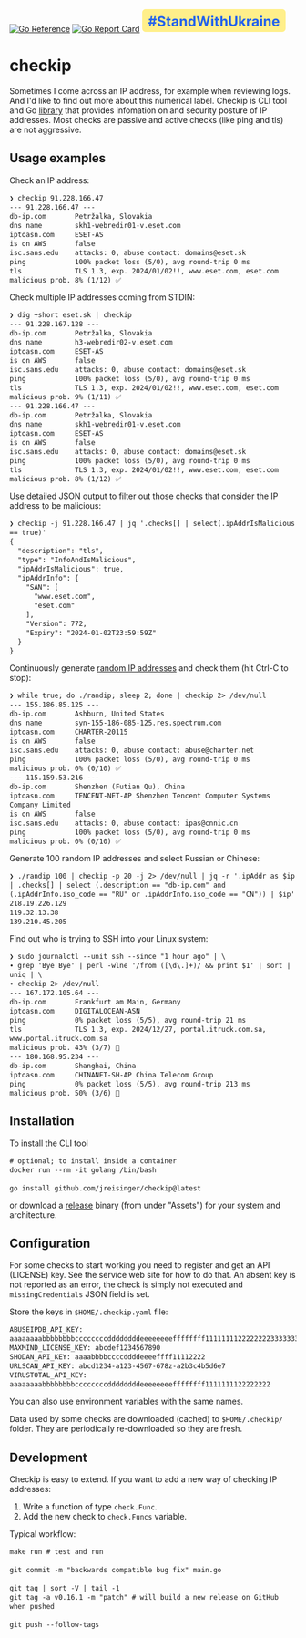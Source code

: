 [![Go Reference](https://pkg.go.dev/badge/github.com/jreisinger/checkip.svg)](https://pkg.go.dev/github.com/jreisinger/checkip)
[![Go Report Card](https://goreportcard.com/badge/github.com/jreisinger/checkip)](https://goreportcard.com/report/github.com/jreisinger/checkip)
[![StandWithUkraine](https://raw.githubusercontent.com/vshymanskyy/StandWithUkraine/main/badges/StandWithUkraine.svg)](https://github.com/vshymanskyy/StandWithUkraine/blob/main/docs/README.md)

# checkip

Sometimes I come across an IP address, for example when reviewing logs. And I'd like to find out more about this numerical label. Checkip is CLI tool and Go [library](https://pkg.go.dev/github.com/jreisinger/checkip/check) that provides infomation on and security posture of IP addresses. Most checks are passive and active checks (like ping and tls) are not aggressive.

## Usage examples

Check an IP address:

```
❯ checkip 91.228.166.47
--- 91.228.166.47 ---
db-ip.com       Petržalka, Slovakia
dns name        skh1-webredir01-v.eset.com
iptoasn.com     ESET-AS
is on AWS       false
isc.sans.edu    attacks: 0, abuse contact: domains@eset.sk
ping            100% packet loss (5/0), avg round-trip 0 ms
tls             TLS 1.3, exp. 2024/01/02!!, www.eset.com, eset.com
malicious prob. 8% (1/12) ✅
```

Check multiple IP addresses coming from STDIN:

```
❯ dig +short eset.sk | checkip
--- 91.228.167.128 ---
db-ip.com       Petržalka, Slovakia
dns name        h3-webredir02-v.eset.com
iptoasn.com     ESET-AS
is on AWS       false
isc.sans.edu    attacks: 0, abuse contact: domains@eset.sk
ping            100% packet loss (5/0), avg round-trip 0 ms
tls             TLS 1.3, exp. 2024/01/02!!, www.eset.com, eset.com
malicious prob. 9% (1/11) ✅
--- 91.228.166.47 ---
db-ip.com       Petržalka, Slovakia
dns name        skh1-webredir01-v.eset.com
iptoasn.com     ESET-AS
is on AWS       false
isc.sans.edu    attacks: 0, abuse contact: domains@eset.sk
ping            100% packet loss (5/0), avg round-trip 0 ms
tls             TLS 1.3, exp. 2024/01/02!!, www.eset.com, eset.com
malicious prob. 8% (1/12) ✅
```

Use detailed JSON output to filter out those checks that consider the IP address to be malicious:

```
❯ checkip -j 91.228.166.47 | jq '.checks[] | select(.ipAddrIsMalicious == true)'
{
  "description": "tls",
  "type": "InfoAndIsMalicious",
  "ipAddrIsMalicious": true,
  "ipAddrInfo": {
    "SAN": [
      "www.eset.com",
      "eset.com"
    ],
    "Version": 772,
    "Expiry": "2024-01-02T23:59:59Z"
  }
}
```

Continuously generate [random IP addresses](https://github.com/jreisinger/checkip/blob/master/randip) and check them (hit Ctrl-C to stop):

```
❯ while true; do ./randip; sleep 2; done | checkip 2> /dev/null
--- 155.186.85.125 ---
db-ip.com       Ashburn, United States
dns name        syn-155-186-085-125.res.spectrum.com
iptoasn.com     CHARTER-20115
is on AWS       false
isc.sans.edu    attacks: 0, abuse contact: abuse@charter.net
ping            100% packet loss (5/0), avg round-trip 0 ms
malicious prob. 0% (0/10) ✅
--- 115.159.53.216 ---
db-ip.com       Shenzhen (Futian Qu), China
iptoasn.com     TENCENT-NET-AP Shenzhen Tencent Computer Systems Company Limited
is on AWS       false
isc.sans.edu    attacks: 0, abuse contact: ipas@cnnic.cn
ping            100% packet loss (5/0), avg round-trip 0 ms
malicious prob. 0% (0/10) ✅
```

Generate 100 random IP addresses and select Russian or Chinese:

```
❯ ./randip 100 | checkip -p 20 -j 2> /dev/null | jq -r '.ipAddr as $ip | .checks[] | select (.description == "db-ip.com" and (.ipAddrInfo.iso_code == "RU" or .ipAddrInfo.iso_code == "CN")) | $ip'
218.19.226.129
119.32.13.38
139.210.45.205
```

Find out who is trying to SSH into your Linux system:

```
❯ sudo journalctl --unit ssh --since "1 hour ago" | \
∙ grep 'Bye Bye' | perl -wlne '/from ([\d\.]+)/ && print $1' | sort | uniq | \
∙ checkip 2> /dev/null
--- 167.172.105.64 ---
db-ip.com       Frankfurt am Main, Germany
iptoasn.com     DIGITALOCEAN-ASN
ping            0% packet loss (5/5), avg round-trip 21 ms
tls             TLS 1.3, exp. 2024/12/27, portal.itruck.com.sa, www.portal.itruck.com.sa
malicious prob. 43% (3/7) 🤏
--- 180.168.95.234 ---
db-ip.com       Shanghai, China
iptoasn.com     CHINANET-SH-AP China Telecom Group
ping            0% packet loss (5/5), avg round-trip 213 ms
malicious prob. 50% (3/6) 🚫
```

## Installation

To install the CLI tool

```
# optional; to install inside a container
docker run --rm -it golang /bin/bash

go install github.com/jreisinger/checkip@latest
```

or download a [release](https://github.com/jreisinger/checkip/releases) binary (from under "Assets") for your system and architecture.

## Configuration

For some checks to start working you need to register and get an API (LICENSE) key. See the service web site for how to do that. An absent key is not reported as an error, the check is simply not executed and `missingCredentials` JSON field is set.

Store the keys in `$HOME/.checkip.yaml` file:

```
ABUSEIPDB_API_KEY: aaaaaaaabbbbbbbbccccccccddddddddeeeeeeeeffffffff11111111222222223333333344444444
MAXMIND_LICENSE_KEY: abcdef1234567890
SHODAN_API_KEY: aaaabbbbccccddddeeeeffff11112222
URLSCAN_API_KEY: abcd1234-a123-4567-678z-a2b3c4b5d6e7
VIRUSTOTAL_API_KEY: aaaaaaaabbbbbbbbccccccccddddddddeeeeeeeeffffffff1111111122222222
```

You can also use environment variables with the same names.

Data used by some checks are downloaded (cached) to `$HOME/.checkip/` folder. They are periodically re-downloaded so they are fresh.

## Development

Checkip is easy to extend. If you want to add a new way of checking IP addresses:

1. Write a function of type `check.Func`.
2. Add the new check to `check.Funcs` variable.

Typical workflow:

```
make run # test and run

git commit -m "backwards compatible bug fix" main.go

git tag | sort -V | tail -1
git tag -a v0.16.1 -m "patch" # will build a new release on GitHub when pushed

git push --follow-tags
```
